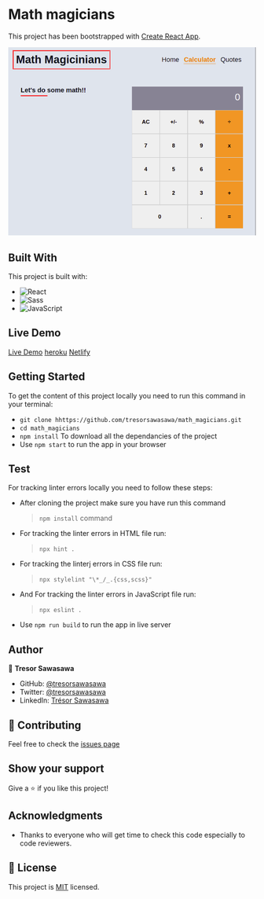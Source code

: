 # Math magicians

This project has been bootstrapped with [Create React App](https://github.com/facebook/create-react-app).

![math-magicians](./src/images/math_magicians.png)

## Built With

This project is built with:

- ![React](https://img.shields.io/badge/-React-000000?style=flat&logo=react)
- ![Sass](https://img.shields.io/badge/-Sass-000000?style=flat&logo=sass&logoColor=ffffff&labelColor=%23CC6699)
- ![JavaScript](https://img.shields.io/badge/-JavaScript-000000?style=flat&logo=javascript)

## Live Demo

[Live Demo](https://tresorsawasawa.github.io/math_magicians/) [heroku](https://math-magicians-fans.herokuapp.com/) [Netlify]()

## Getting Started

To get the content of this project locally you need to run this command in your terminal:

- `git clone hhttps://github.com/tresorsawasawa/math_magicians.git`
- `cd math_magicians`
- `npm install` To download all the dependancies of the project
- Use `npm start` to run the app in your browser

## Test

For tracking linter errors locally you need to follow these steps:

- After cloning the project make sure you have run this command

  > `npm install` command

- For tracking the linter errors in HTML file run:

  > `npx hint .`

- For tracking the linterj errors in CSS file run:

  > `npx stylelint "\*_/_.{css,scss}"`

- And For tracking the linter errors in JavaScript file run:

  > `npx eslint .`

- Use `npm run build` to run the app in live server

## Author

👤 **Tresor Sawasawa**

- GitHub: [@tresorsawasawa](https://github.com/tresorsawasawa)
- Twitter: [@tresorsawasawa](https://twitter.com/TresorSawasawa)
- LinkedIn: [Trésor Sawasawa](https://www.linkedin.com/in/tr%C3%A9sor-sawasawa-43745320b/)

## :handshake: Contributing

Feel free to check the [issues page](https://github.com/tresorsawasawa/math_magicians/issues)

## Show your support

Give a :star: if you like this project!

## Acknowledgments

- Thanks to everyone who will get time to check this code especially to code reviewers.

## 📝 License

This project is [MIT](./MIT.md) licensed.
